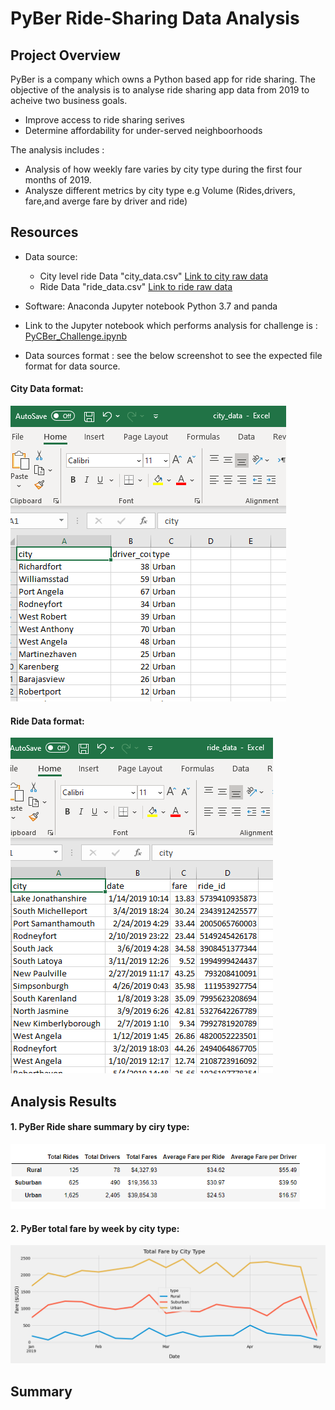 # PyBer Ride-Sharing Data Analysis

## Project Overview
PyBer is a company which owns a Python based app for ride sharing. The objective of the analysis is to analyse ride sharing app data from 2019 to acheive two business goals.
- Improve access to ride sharing serives
- Determine affordability for under-served neighboorhoods

The analysis includes :
- Analysis of how weekly fare varies by city type during the first four months of 2019.
- Analysze different metrics by city type e.g Volume (Rides,drivers, fare,and averge fare by driver and ride)

## Resources
- Data source: 
    - City level ride Data "city_data.csv" [Link to city raw data](Resources/city_data.csv)
    - Ride Data "ride_data.csv" [Link to ride raw data](Resources/ride_data.csv)
    
- Software: Anaconda Jupyter notebook Python 3.7 and panda
- Link to the Jupyter notebook which performs analysis for challenge is : [PyCBer_Challenge.ipynb](PyBer_Challenge.ipynb)
- Data sources format : see the below screenshot to see the expected file format for data source.

#### City Data format:
  ![City data file format](Resources/City_data_format.png)
#### Ride Data format:
  ![datasource file format](Resources/Ride_data_format.png)

## Analysis Results
 
#### 1. PyBer Ride share summary by ciry type:
![pyber_summary_by_city_type](Analysis/PyBer_summary_by_city_type.png)

#### 2. PyBer total fare by week by city type:
![PyBer_weekly_summary](Analysis/PyBer_fare_summary.png)

## Summary
